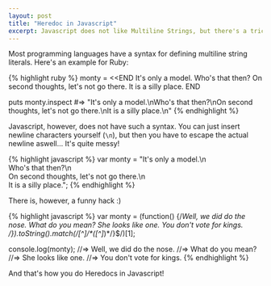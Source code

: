 ```yaml
---
layout: post
title: "Heredoc in Javascript"
excerpt: Javascript does not like Multiline Strings, but there's a trick!
---
```

Most programming languages have a syntax for defining multiline string literals. Here's an example for Ruby:

{% highlight ruby %}
monty = <<END
It's only a model.
Who's that then?
On second thoughts, let's not go there.
It is a silly place.
END

puts monty.inspect
#=> "It's only a model.\nWho's that then?\nOn second thoughts, let's not go there.\nIt is a silly place.\n"
{% endhighlight %}

Javascript, however, does not have such a syntax. You can just insert newline characters yourself (`\n`), but then you have to escape the actual newline aswell... It's quite messy!

{% highlight javascript %}
var monty = "It's only a model.\n\
Who's that then?\n\
On second thoughts, let's not go there.\n\
It is a silly place.";
{% endhighlight %}

There is, however, a funny hack :)

{% highlight javascript %}
var monty = (function() {/*Well, we did do the nose.
What do you mean?
She looks like one.
You don't vote for kings.
*/}).toString().match(/[^]*\/\*([^]*)\*\/\}$/)[1];

console.log(monty);
//=> Well, we did do the nose.
//=> What do you mean?
//=> She looks like one.
//=> You don't vote for kings.
{% endhighlight %}

And that's how you do Heredocs in Javascript!
